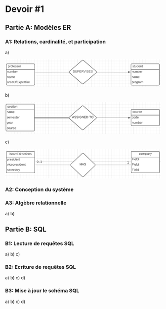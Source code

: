 # Devoir #1

## Partie A: Modèles ER

### A1: Relations, cardinalité, et participation

a) 

![aA1](images/aA1.PNG)

b) 

![bA1](images/bA1.PNG)

c)

![cA1](images/cA1.PNG)

### A2: Conception du système
### A3: Algèbre relationnelle
a)
b)

## Partie B: SQL

### B1: Lecture de requêtes SQL
a)
b)
c)

### B2: Ecriture de requêtes SQL
a)
b)
c)
d)

### B3: Mise à jour le schéma SQL
a)
b)
c)
d)
